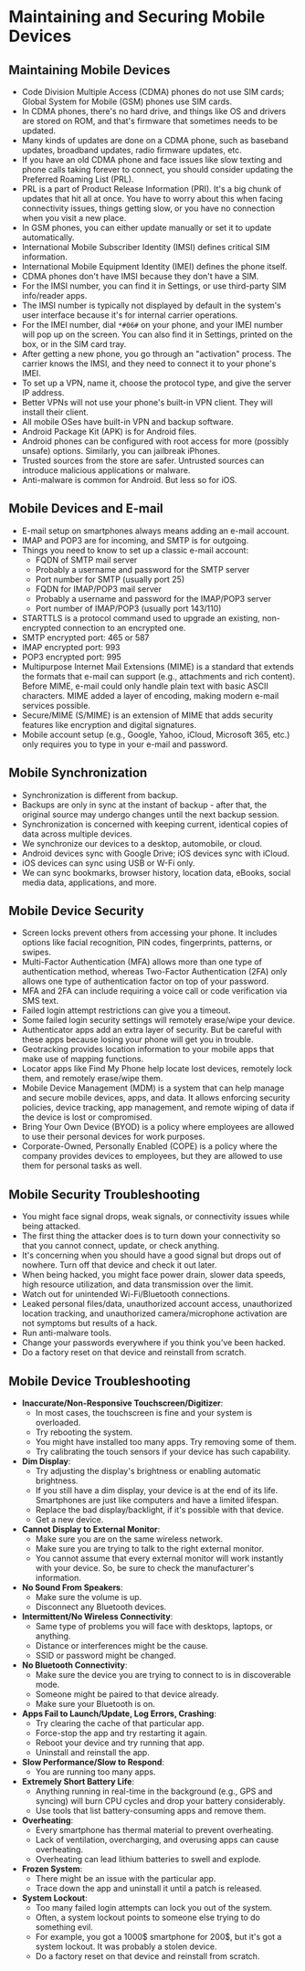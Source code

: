 # Maintaining and Securing Mobile Devices

## Maintaining Mobile Devices
- Code Division Multiple Access (CDMA) phones do not use SIM cards; Global System for Mobile (GSM) phones use SIM cards.
- In CDMA phones, there's no hard drive, and things like OS and drivers are stored on ROM, and that's firmware that sometimes needs to be updated.
- Many kinds of updates are done on a CDMA phone, such as baseband updates, broadband updates, radio firmware updates, etc.
- If you have an old CDMA phone and face issues like slow texting and phone calls taking forever to connect, you should consider updating the Preferred Roaming List (PRL).
- PRL is a part of Product Release Information (PRI). It's a big chunk of updates that hit all at once. You have to worry about this when facing connectivity issues, things getting slow, or you have no connection when you visit a new place.
- In GSM phones, you can either update manually or set it to update automatically.
- International Mobile Subscriber Identity (IMSI) defines critical SIM information.
- International Mobile Equipment Identity (IMEI) defines the phone itself.
- CDMA phones don't have IMSI because they don't have a SIM.
- For the IMSI number, you can find it in Settings, or use third-party SIM info/reader apps.
- The IMSI number is typically not displayed by default in the system's user interface because it's for internal carrier operations.
- For the IMEI number, dial `*#06#` on your phone, and your IMEI number will pop up on the screen. You can also find it in Settings, printed on the box, or in the SIM card tray.
- After getting a new phone, you go through an "activation" process. The carrier knows the IMSI, and they need to connect it to your phone's IMEI.
- To set up a VPN, name it, choose the protocol type, and give the server IP address.
- Better VPNs will not use your phone's built-in VPN client. They will install their client.
- All mobile OSes have built-in VPN and backup software.
- Android Package Kit (APK) is for Android files.
- Android phones can be configured with root access for more (possibly unsafe) options. Similarly, you can jailbreak iPhones.
- Trusted sources from the store are safer. Untrusted sources can introduce malicious applications or malware.
- Anti-malware is common for Android. But less so for iOS.

## Mobile Devices and E-mail
- E-mail setup on smartphones always means adding an e-mail account.
- IMAP and POP3 are for incoming, and SMTP is for outgoing.
- Things you need to know to set up a classic e-mail account:
	- FQDN of SMTP mail server
	- Probably a username and password for the SMTP server
	- Port number for SMTP (usually port 25)
	- FQDN for IMAP/POP3 mail server
	- Probably a username and password for the IMAP/POP3 server
	- Port number of IMAP/POP3 (usually port 143/110)
- STARTTLS is a protocol command used to upgrade an existing, non-encrypted connection to an encrypted one.
- SMTP encrypted port: 465 or 587
- IMAP encrypted port: 993
- POP3 encrypted port: 995
- Multipurpose Internet Mail Extensions (MIME) is a standard that extends the formats that e-mail can support (e.g., attachments and rich content). Before MIME, e-mail could only handle plain text with basic ASCII characters. MIME added a layer of encoding, making modern e-mail services possible.
- Secure/MIME (S/MIME) is an extension of MIME that adds security features like encryption and digital signatures.
- Mobile account setup (e.g., Google, Yahoo, iCloud, Microsoft 365, etc.) only requires you to type in your e-mail and password.

## Mobile Synchronization
- Synchronization is different from backup.
- Backups are only in sync at the instant of backup - after that, the original source may undergo changes until the next backup session.
- Synchronization is concerned with keeping current, identical copies of data across multiple devices.
- We synchronize our devices to a desktop, automobile, or cloud.
- Android devices sync with Google Drive; iOS devices sync with iCloud.
- iOS devices can sync using USB or W-Fi only.
- We can sync bookmarks, browser history, location data, eBooks, social media data, applications, and more.

## Mobile Device Security
- Screen locks prevent others from accessing your phone. It includes options like facial recognition, PIN codes, fingerprints, patterns, or swipes.
- Multi-Factor Authentication (MFA) allows more than one type of authentication method, whereas Two-Factor Authentication (2FA) only allows one type of authentication factor on top of your password.
- MFA and 2FA can include requiring a voice call or code verification via SMS text.
- Failed login attempt restrictions can give you a timeout.
- Some failed login security settings will remotely erase/wipe your device.
- Authenticator apps add an extra layer of security. But be careful with these apps because losing your phone will get you in trouble.
- Geotracking provides location information to your mobile apps that make use of mapping functions.
- Locator apps like Find My Phone help locate lost devices, remotely lock them, and remotely erase/wipe them.
- Mobile Device Management (MDM) is a system that can help manage and secure mobile devices, apps, and data. It allows enforcing security policies, device tracking, app management, and remote wiping of data if the device is lost or compromised.
- Bring Your Own Device (BYOD) is a policy where employees are allowed to use their personal devices for work purposes.
- Corporate-Owned, Personally Enabled (COPE) is a policy where the company provides devices to employees, but they are allowed to use them for personal tasks as well.

## Mobile Security Troubleshooting
- You might face signal drops, weak signals, or connectivity issues while being attacked.
- The first thing the attacker does is to turn down your connectivity so that you cannot connect, update, or check anything.
- It's concerning when you should have a good signal but drops out of nowhere. Turn off that device and check it out later.
- When being hacked, you might face power drain, slower data speeds, high resource utilization, and data transmission over the limit.
- Watch out for unintended Wi-Fi/Bluetooth connections.
- Leaked personal files/data, unauthorized account access, unauthorized location tracking, and unauthorized camera/microphone activation are not symptoms but results of a hack.
- Run anti-malware tools.
- Change your passwords everywhere if you think you've been hacked.
- Do a factory reset on that device and reinstall from scratch.

## Mobile Device Troubleshooting
- **Inaccurate/Non-Responsive Touchscreen/Digitizer**:
	- In most cases, the touchscreen is fine and your system is overloaded.
	- Try rebooting the system.
	- You might have installed too many apps. Try removing some of them.
	- Try calibrating the touch sensors if your device has such capability.
- **Dim Display**:
	- Try adjusting the display's brightness or enabling automatic brightness.
	- If you still have a dim display, your device is at the end of its life. Smartphones are just like computers and have a limited lifespan.
	- Replace the bad display/backlight, if it's possible with that device.
	- Get a new device.
- **Cannot Display to External Monitor**:
	- Make sure you are on the same wireless network.
	- Make sure you are trying to talk to the right external monitor.
	- You cannot assume that every external monitor will work instantly with your device. So, be sure to check the manufacturer's information.
- **No Sound From Speakers**:
	- Make sure the volume is up.
	- Disconnect any Bluetooth devices.
- **Intermittent/No Wireless Connectivity**:
	- Same type of problems you will face with desktops, laptops, or anything.
	- Distance or interferences might be the cause.
	- SSID or password might be changed.
- **No Bluetooth Connectivity**:
	- Make sure the device you are trying to connect to is in discoverable mode.
	- Someone might be paired to that device already.
	- Make sure your Bluetooth is on.
- **Apps Fail to Launch/Update, Log Errors, Crashing**:
	- Try clearing the cache of that particular app.
	- Force-stop the app and try restarting it again.
	- Reboot your device and try running that app.
	- Uninstall and reinstall the app.
- **Slow Performance/Slow to Respond**:
	- You are running too many apps.
- **Extremely Short Battery Life**:
	- Anything running in real-time in the background (e.g., GPS and syncing) will burn CPU cycles and drop your battery considerably.
	- Use tools that list battery-consuming apps and remove them.
- **Overheating**:
	- Every smartphone has thermal material to prevent overheating.
	- Lack of ventilation, overcharging, and overusing apps can cause overheating.
	- Overheating can lead lithium batteries to swell and explode.
- **Frozen System**:
	- There might be an issue with the particular app.
	- Trace down the app and uninstall it until a patch is released.
- **System Lockout**:
	- Too many failed login attempts can lock you out of the system.
	- Often, a system lockout points to someone else trying to do something evil.
	- For example, you got a 1000$ smartphone for 200$, but it's got a system lockout. It was probably a stolen device.
	- Do a factory reset on that device and reinstall from scratch.